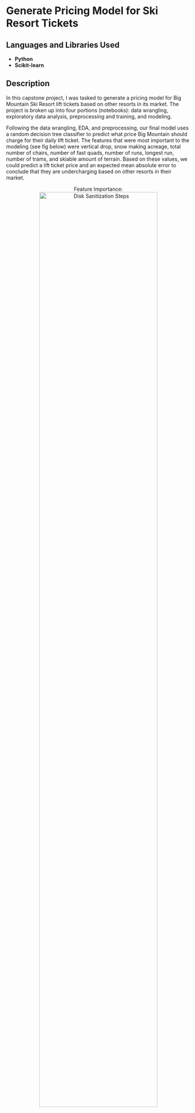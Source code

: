 <h1>Generate Pricing Model for Ski Resort Tickets</h1>

<h2>Languages and Libraries Used</h2>

- <b>Python</b> 
- <b>Scikit-learn</b>

<h2>Description</h2>
In this capstone project, I was tasked to generate a pricing model for Big Mountain Ski Resort lift tickets based on other resorts in its market. The project is broken up into four portions (notebooks): data wrangling, exploratory data analysis, preprocessing and training, and modeling.  


Following the data wrangling, EDA, and preprocessing, our final model uses a random decision tree classifier to predict what price Big Mountain should charge for their daily lift ticket. The features that were most important to the modeling (see fig below) were vertical drop, snow making acreage, total number of chairs, number of fast quads, number of runs, longest run, number of trams, and skiable amount of terrain. Based on these values, we could predict a lift ticket price and an expected mean absolute error to conclude that they are undercharging based on other resorts in their market. 

<p align="center">
Feature Importance: <br/>
<img src="https://i.imgur.com/62TgaWL.png" height="80%" width="80%" alt="Disk Sanitization Steps"/>
<br />
